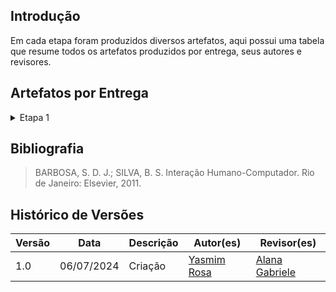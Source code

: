 ## Introdução
Em cada etapa foram produzidos diversos artefatos, aqui possui uma tabela que resume todos os artefatos produzidos por entrega, seus autores e revisores.

## Artefatos por Entrega
<details>
    <summary>Etapa 1</summary>
    <p>Na <b>Tabela 1</b>  estão os artefatos criados nessa etapa.</p>
    <font size="2"><p style="text-align: center">Tabela 1 - Artefatos criados na etapa 1</p></font>
    <center>
    <table border="1">
        <tr>
            <th>Artefato</th>
            <th>Autor(es)</th>
            <th>Revisor(es)</th>
        </tr>
        <tr>
            <td>Cronograma</td>
            <td>Yasmim Rosa</td>
            <td>Gustavo Alves</td>
        </tr>
        <tr>
            <td>Ferramentas</td>
            <td>Alana Gabriele</td>
            <td>Renan Araújo</td>
        </tr>
        <tr>
            <td>Metodologia</td>
            <td>Gustavo Alves</td>
            <td>Yasmim Rosa</td>
        </tr>
        <tr>
            <td>Processo de Design</td>
            <td>Renan Araújo</td>
            <td>Yasmim Rosa</td>
        </tr>
        <tr>
            <td>Sites Avaliados</td>
            <td>Pedro Henrique</td>
            <td>Yasmim Rosa</td>
        </tr>
        <tr>
            <td>Sites Escolhido</td>
            <td>Marco Tulio</td>
            <td>Renan Araújo</td>
        </tr>
    </table>
    </center>
    <font size="2"><p style="text-align: center">Fonte: <a>Yasmim Rosa</a></p></font>
</details>


## Bibliografia
> BARBOSA, S. D. J.; SILVA, B. S. Interação Humano-Computador. Rio de Janeiro: Elsevier, 2011.

## Histórico de Versões

| Versão |    Data    | Descrição                                 | Autor(es)                                       | Revisor(es)                                    |
| ------ | :--------: | ----------------------------------------- | ----------------------------------------------- | ---------------------------------------------- |
| 1.0    | 06/07/2024 | Criação |  [Yasmim Rosa](https://github.com/yaskisoba)   | [Alana Gabriele](https://github.com/alanagabriele)  |
